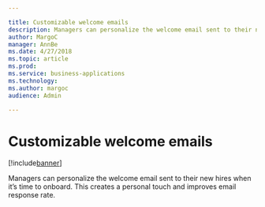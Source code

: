 ```yaml
---

title: Customizable welcome emails
description: Managers can personalize the welcome email sent to their new hires when it’s time to onboard.
author: MargoC
manager: AnnBe
ms.date: 4/27/2018
ms.topic: article
ms.prod: 
ms.service: business-applications
ms.technology: 
ms.author: margoc
audience: Admin

---
```

#  Customizable welcome emails




[!include[banner](../../../includes/banner.md)]

Managers can personalize the welcome email sent to their new hires when it’s
time to onboard. This creates a personal touch and improves email response rate.
